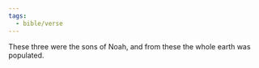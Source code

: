 ```yaml
---
tags:
  - bible/verse
---
```

These three were the sons of Noah, and from these the whole earth was populated.